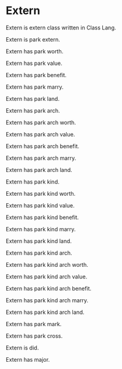 # Extern

Extern is extern class written in Class Lang.

Extern is park extern.

Extern has park worth.

Extern has park value.

Extern has park benefit.

Extern has park marry.

Extern has park land.

Extern has park arch.

Extern has park arch worth.

Extern has park arch value.

Extern has park arch benefit.

Extern has park arch marry.

Extern has park arch land.

Extern has park kind.

Extern has park kind worth.

Extern has park kind value.

Extern has park kind benefit.

Extern has park kind marry.

Extern has park kind land.

Extern has park kind arch.

Extern has park kind arch worth.

Extern has park kind arch value.

Extern has park kind arch benefit.

Extern has park kind arch marry.

Extern has park kind arch land.

Extern has park mark.

Extern has park cross.

Extern is did.

Extern has major.